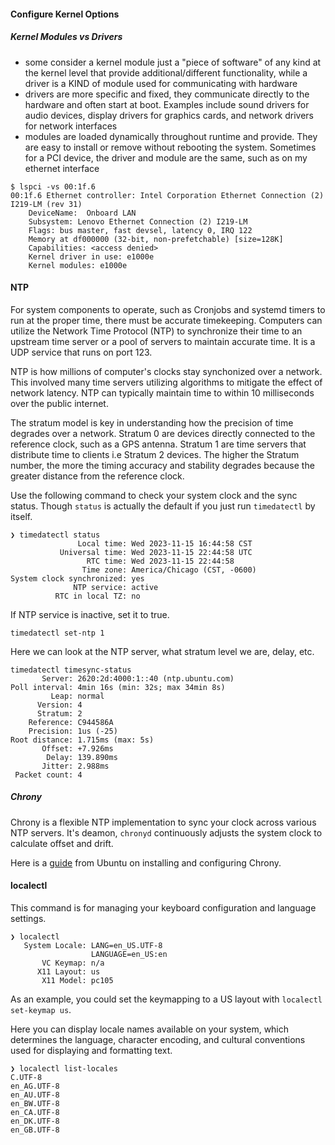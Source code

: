 #### Configure Kernel Options
##### Kernel Modules vs Drivers
- some consider a kernel module just a "piece of software" of any kind at the kernel level that provide additional/different functionality, while a driver is a KIND of module used for communicating with hardware 
- drivers are more specific and fixed, they communicate directly to the hardware and often start at boot. Examples include sound drivers for audio devices, display drivers for graphics cards, and network drivers for network interfaces
- modules are loaded dynamically throughout runtime and provide. They are easy to install or remove without rebooting the system. 
Sometimes for a PCI device, the driver and module are the same, such as on my ethernet interface
```
$ lspci -vs 00:1f.6
00:1f.6 Ethernet controller: Intel Corporation Ethernet Connection (2) I219-LM (rev 31)
	DeviceName:  Onboard LAN
	Subsystem: Lenovo Ethernet Connection (2) I219-LM
	Flags: bus master, fast devsel, latency 0, IRQ 122
	Memory at df000000 (32-bit, non-prefetchable) [size=128K]
	Capabilities: <access denied>
	Kernel driver in use: e1000e
	Kernel modules: e1000e
```

#### NTP
For system components to operate, such as Cronjobs and systemd timers to run at the proper time, there must be accurate timekeeping.  Computers can utilize the Network Time Protocol (NTP) to synchronize their time to an upstream time server or a pool of servers to maintain accurate time. It is a UDP service that runs on port 123.

NTP is how millions of computer's clocks stay synchonized over a network. This involved many time servers utilizing algorithms to mitigate the effect of network latency. NTP can typically maintain time to within 10 milliseconds over the public internet.

The stratum model is key in understanding how the precision of time degrades over a network. Stratum 0 are devices directly connected to the reference clock, such as a GPS antenna. Stratum 1 are time servers that distribute time to clients i.e Stratum 2 devices. The higher the Stratum number, the more the timing accuracy and stability degrades because the greater distance from the reference clock.

Use the following command to check your system clock and the sync status. Though `status` is actually the default if you just run `timedatectl` by itself.
```
❯ timedatectl status
               Local time: Wed 2023-11-15 16:44:58 CST
           Universal time: Wed 2023-11-15 22:44:58 UTC
                 RTC time: Wed 2023-11-15 22:44:58
                Time zone: America/Chicago (CST, -0600)
System clock synchronized: yes
              NTP service: active
          RTC in local TZ: no
```
If NTP service is inactive, set it to true.
```
timedatectl set-ntp 1
```
Here we can look at the NTP server, what stratum level we are, delay, etc.
```
timedatectl timesync-status 
       Server: 2620:2d:4000:1::40 (ntp.ubuntu.com)
Poll interval: 4min 16s (min: 32s; max 34min 8s)
         Leap: normal
      Version: 4
      Stratum: 2
    Reference: C944586A
    Precision: 1us (-25)
Root distance: 1.715ms (max: 5s)
       Offset: +7.926ms
        Delay: 139.890ms
       Jitter: 2.988ms
 Packet count: 4
```
##### Chrony
Chrony is a flexible NTP implementation to sync your clock across various NTP servers. It's deamon, `chronyd` continuously adjusts the system clock to calculate offset and drift.

Here is a [guide](https://ubuntu.com/server/docs/how-to-serve-the-network-time-protocol-with-chrony) from Ubuntu on installing and configuring Chrony. 

#### localectl
This command is for managing your keyboard configuration and language settings.
```
❯ localectl
   System Locale: LANG=en_US.UTF-8
                  LANGUAGE=en_US:en
       VC Keymap: n/a
      X11 Layout: us
       X11 Model: pc105
```
As an example, you could set the keymapping to a US layout with `localectl set-keymap us`.

Here you can display locale names available on your system, which determines the language, character encoding, and cultural conventions used for displaying and formatting text.
```
❯ localectl list-locales 
C.UTF-8
en_AG.UTF-8
en_AU.UTF-8
en_BW.UTF-8
en_CA.UTF-8
en_DK.UTF-8
en_GB.UTF-8
```

